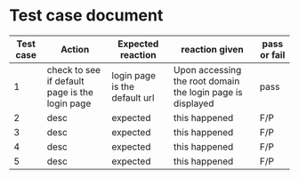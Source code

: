 # Test case document

| Test case |Action  | Expected reaction | reaction given | pass or fail |
| ------------- | ------------- | ---------- | ------ | ----- |
|1|  check to see if default page is the login page| login page is the default url | Upon accessing the root domain the login page is displayed | pass |
|2| desc | expected | this happened | F/P |
|3| desc | expected | this happened | F/P |
|4| desc | expected | this happened | F/P |
|5| desc | expected | this happened | F/P |
